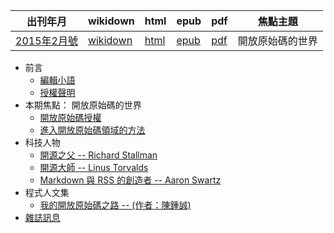 
| 出刊年月 |  wikidown | html | epub | pdf | 焦點主題 |
|-------------|---------------|-------|-------|------|-------------|
| [2015年2月號](db/ymag201502/book/index.html) |  [wikidown](../ymag201502/home.html) |  [html](db/ymag201502/book/book.html) |  [epub](db/ymag201502/book/book.epub) | [pdf](db/ymag201502/book/book.pdf) | 開放原始碼的世界  |

* 前言
    * [編輯小語](editor.html)
    * [授權聲明](license.html)
* 本期焦點： 開放原始碼的世界
    * [開放原始碼授權](focus2.html)
    * [進入開放原始碼領域的方法](focus3.html)
* 科技人物
    * [開源之父 -- Richard Stallman](people1.html)
    * [開源大師 -- Linus Torvalds](people2.html)
    * [Markdown 與 RSS 的創造者 -- Aaron Swartz](people4.html)
* 程式人文集
    * [我的開放原始碼之路 -- (作者：陳鍾誠)](article1.html)
* [雜誌訊息](info.html)

